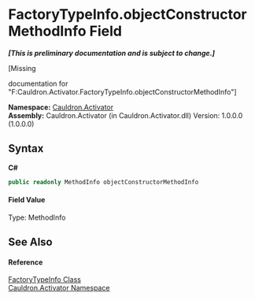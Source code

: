 # FactoryTypeInfo.objectConstructorMethodInfo Field
 _**\[This is preliminary documentation and is subject to change.\]**_

\[Missing <summary> documentation for "F:Cauldron.Activator.FactoryTypeInfo.objectConstructorMethodInfo"\]

**Namespace:**&nbsp;<a href="N_Cauldron_Activator">Cauldron.Activator</a><br />**Assembly:**&nbsp;Cauldron.Activator (in Cauldron.Activator.dll) Version: 1.0.0.0 (1.0.0.0)

## Syntax

**C#**<br />
``` C#
public readonly MethodInfo objectConstructorMethodInfo
```


#### Field Value
Type: MethodInfo

## See Also


#### Reference
<a href="T_Cauldron_Activator_FactoryTypeInfo">FactoryTypeInfo Class</a><br /><a href="N_Cauldron_Activator">Cauldron.Activator Namespace</a><br />